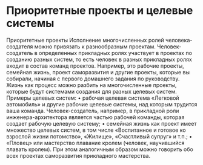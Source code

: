 # Приоритетные проекты и целевые системы

Приоритетные проекты
Исполнение многочисленных ролей человека-создателя можно привязать к разнообразным проектам. Человек-создатель в определенных прикладных ролях участвует в проектах по созданию разных систем, то есть человек в разных прикладных ролях входит в состав команд проектов. Например, это рабочие проекты, семейная жизнь, проект саморазвития и другие проекты, которые вы собирали, начиная с первого домашнего задания по руководству. Жизнь как процесс можно разбить на многочисленные проекты, которые будут системами создания для разных целевых систем. Примеры целевых систем:
• рабочая целевая система «Легковой автомобиль» и другие рабочие целевые системы, над которым трудится ваша команда. Человек-создатель, например, в прикладной роли инженера-архитектора является частью рабочей команды, которая создает рабочую целевую систему;
• семейная жизнь как проект имеет множество целевых систем, в том числе «Воспитанное и готовое ко взрослой жизни потомство», «Жилище», «Счастливый супруг» и т.п.;
• «Пловец» или мастерство плавание кролем (человек, научившийся плавать кролем). При этом аналогичным образом можно говорить обо всех проектах саморазвития прикладного мастерства.
